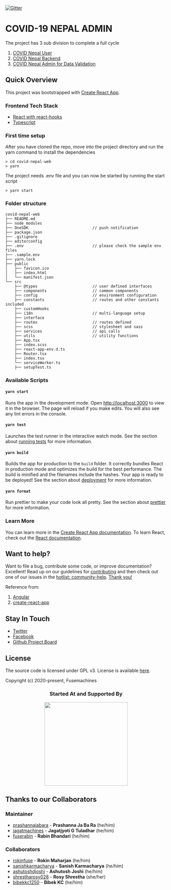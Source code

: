 [![Gitter](https://badges.gitter.im/covidnepalopensource/community.svg)](https://gitter.im/covidnepalopensource/community?utm_source=badge&utm_medium=badge&utm_campaign=pr-badge)

# COVID-19 NEPAL ADMIN

The project has 3 sub division to complete a full cycle
1) [COVID Nepal User](https://github.com/Fusemachines/covid-nepal-web)
2) [COVID Nepal Backend](https://github.com/Fusemachines/covid-nepal)
3) [COVID Nepal Admin for Data Validation](https://github.com/Fusemachines/covid-nepal-web-admin)

## Quick Overview

This project was bootstrapped with [Create React App](https://github.com/facebook/create-react-app).

### Frontend Tech Stack
- [React with react-hooks](https://reactjs.org/docs/hooks-intro.html)
- [Typescript](https://www.typescriptlang.org/)

### First time setup

After you have cloned the repo, move into the project directory and run the yarn command to install the dependencies
```
> cd covid-nepal-web
> yarn
```
The project needs .env file and you can now be started by running the start script
```
> yarn start
```

### Folder structure

```
covid-nepal-web
├── README.md
├── node_modules
├── OneSDK                            // push notification
├── package.json
├── .gitignore
├── editorconfig
├── .env                              // please check the sample env files
├── .sample.env
├── yarn.lock
├── public
│   ├── favicon.ico
│   ├── index.html
│   └── manifest.json
└── src
    ├── @types                        // user defined interfaces
    ├── components                    // common components
    ├── config                        // environment configuration
    ├── constants                     // routes and other constants included
    ├── customHooks
    ├── i18n                          // multi-language setup
    ├── interface
    ├── routes                        // routes defined
    ├── scss                          // stylesheet and sass
    ├── services                      // api calls
    ├── utils                         // utility functions
    ├── App.tsx
    ├── index.scss
    ├── react-app-env.d.ts
    ├── Router.tsx
    ├── index.tsx
    └── serviceWorker.ts
    ├── setupTest.ts
```

### Available Scripts

#### `yarn start`
Runs the app in the development mode.
Open [http://localhost:3000](http://localhost:3000) to view it in the browser.
The page will reload if you make edits.
You will also see any lint errors in the console.

#### `yarn test`
Launches the test runner in the interactive watch mode.
See the section about [running tests](https://facebook.github.io/create-react-app/docs/running-tests) for more information.

#### `yarn build`
Builds the app for production to the `build` folder.
It correctly bundles React in production mode and optimizes the build for the best performance.
The build is minified and the filenames include the hashes.
Your app is ready to be deployed!
See the section about [deployment](https://facebook.github.io/create-react-app/docs/deployment) for more information.

#### `yarn format`
Run prettier to make your code look all pretty.
See the section about [prettier](https://prettier.io/) for more information.

### Learn More

You can learn more in the [Create React App documentation](https://facebook.github.io/create-react-app/docs/getting-started).
To learn React, check out the [React documentation](https://reactjs.org/).

<!-- ## Changelog

[Learn about the latest improvements][changelog]. -->

## Want to help?

Want to file a bug, contribute some code, or improve documentation? Excellent! Read up on our
guidelines for [contributing][contributing] and then check out one of our issues in the [hotlist: community-help](https://github.com/Fusemachines/covid-nepal-web/labels/hotlist%3A%20community-help).
[Thank you!](https://github.com/Fusemachines/covid-nepal-web/graphs/contributors)


[contributing]: https://github.com/Fusemachines/covid-nepal-web/blob/master/CONTRIBUTING.md
[changelog]: https://github.com/Fusemachines/covid-nepal-web/blob/master/CHANGELOG.md

Reference from:
1) [Angular](https://github.com/angular/angular)
1) [create-react-app](https://github.com/angular/angular)

## Stay In Touch

- [Twitter](https://twitter.com/covidnepalorg)
- [Facebook](https://www.facebook.com/covidnepalorg)
- [Github Project Board](https://github.com/Fusemachines/covid-nepal-web/projects/1)

## License

The source code is licensed under GPL v3. License is available [here](https://github.com/Fusemachines/covid-nepal-web/blob/master/LICENSE).

Copyright (c) 2020-present, Fusemachines

<h3 align="center">Started At and Supported By</h3>
<!--special start-->

<p align="center">
  <a href="https://fusemachines.com" target="_blank">
    <img width="260px" src="https://fusemachines.com/assets/img/fusemachines-logo.png">
  </a>
</p>

## Thanks to our Collaborators

### Maintainer

* [prashannajabara](https://github.com/prashannajabara) - **Prashanna Ja Ba Ra** (he/him)
* [jagatmachines](https://github.com/jagatmachines) - **Jagatjyoti G Tuladhar** (he/him)
* [fuserabin](https://github.com/fuserabin) - **Rabin Bhandari**  (he/him)

### <a name="collaborators"></a> Collaborators

* [rokinfuse](https://github.com/rokinfuse) - **Rokin Maharjan** (he/him)
* [sanishkarmacharya](https://github.com/sanishkarmacharya) - **Sanish Karmacharya** (he/him)
* [ashutoshdjoshi](https://github.com/ashutoshdjoshi) - **Ashutosh Joshi** (he/him)
* [shrestharosy028](https://github.com/shrestharosy028) - **Rosy Shrestha** (she/her)
* [bibekkc1250](https://github.com/bibekkc1250) - **Bibek KC** (he/him)
